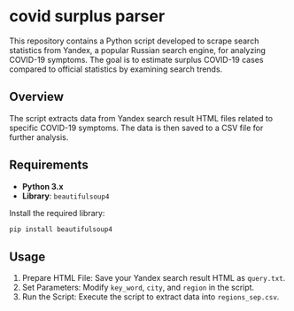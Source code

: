 # covid surplus parser

This repository contains a Python script developed to scrape search statistics from Yandex, a popular Russian search engine, for analyzing COVID-19 symptoms. The goal is to estimate surplus COVID-19 cases compared to official statistics by examining search trends.

## Overview

The script extracts data from Yandex search result HTML files related to specific COVID-19 symptoms. The data is then saved to a CSV file for further analysis.

## Requirements

- **Python 3.x**
- **Library**: `beautifulsoup4`

Install the required library:

```bash
pip install beautifulsoup4
```

## Usage
1. Prepare HTML File: Save your Yandex search result HTML as `query.txt`.
2. Set Parameters: Modify `key_word`, `city`, and `region` in the script.
3. Run the Script: Execute the script to extract data into `regions_sep.csv`.